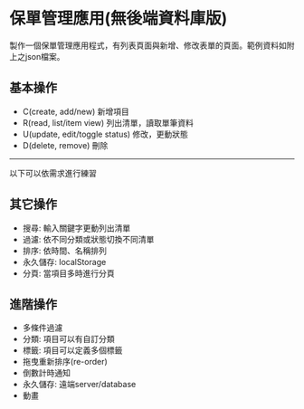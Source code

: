#  保單管理應用(無後端資料庫版)

製作一個保單管理應用程式，有列表頁面與新增、修改表單的頁面。範例資料如附上之json檔案。

## 基本操作

- C(create, add/new) 新增項目
- R(read, list/item view) 列出清單，讀取單筆資料
- U(update, edit/toggle status) 修改，更動狀態
- D(delete, remove) 刪除

---

以下可以依需求進行練習

## 其它操作

- 搜尋: 輸入關鍵字更動列出清單
- 過濾: 依不同分類或狀態切換不同清單
- 排序: 依時間、名稱排列
- 永久儲存: localStorage
- 分頁: 當項目多時進行分頁

## 進階操作

- 多條件過濾
- 分類: 項目可以有自訂分類
- 標籤: 項目可以定義多個標籤
- 拖曳重新排序(re-order)
- 倒數計時通知
- 永久儲存: 遠端server/database
- 動畫
